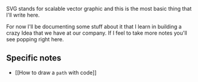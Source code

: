 SVG stands for scalable vector graphic and this is the most basic thing that I'll write here. 

For now I'll be documenting some stuff about it that I learn in building a crazy Idea that we have at our company. If I feel to take more notes you'll see popping right here.

## Specific notes
* [[How to draw a `path` with code]]